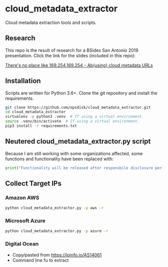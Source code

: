 # cloud_metadata_extractor

Cloud metadata extraction tools and scripts.

## Research

This repo is the result of research for a BSides San Antonio 2019 presentation.  Click the link for the slides (included in this repo):

[There's no place like 169.254.169.254 - Ab(using) cloud metadata URLs](./abusing_cloud_metadata_urls-bsides_satx_2019.pdf)


## Installation

Scripts are written for Python 3.6+. Clone the git repository and install the requirements.

```bash
git clone https://github.com/opsdisk/cloud_metadata_extractor.git
cd cloud_metadata_extractor
virtualenv -p python3 .venv  # If using a virtual environment.
source .venv/bin/activate  # If using a virtual environment.
pip3 install -r requirements.txt
```

## Neutered cloud_metadata_extractor.py script

Because I am still working with some organizations affected, some functions and functionality have been replaced with:

```python
print("Functionality will be released after responsbile disclosure period expires.")
```


## Collect Target IPs

### Amazon AWS

```bash
python cloud_metadata_extractor.py -p aws -r
```

### Microsoft Azure

```bash
python cloud_metadata_extractor.py -p azure -r
```

### Digital Ocean

- Copy/pasted from <https://ipinfo.io/AS14061>
- Command line fu to extract
